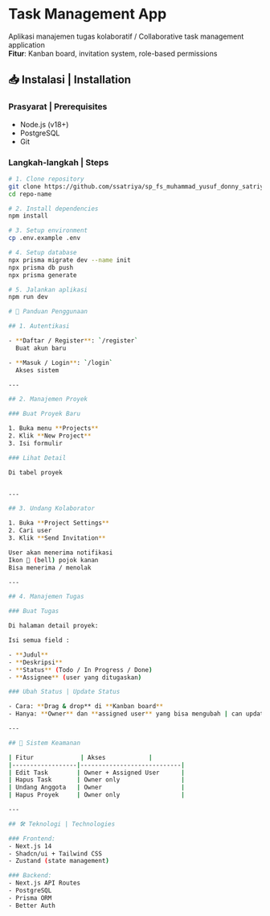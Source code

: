 # Task Management App

Aplikasi manajemen tugas kolaboratif / Collaborative task management application  
**Fitur**: Kanban board, invitation system, role-based permissions

## 📥 Instalasi | Installation

### Prasyarat | Prerequisites

- Node.js (v18+)
- PostgreSQL
- Git

### Langkah-langkah | Steps

```bash
# 1. Clone repository
git clone https://github.com/ssatriya/sp_fs_muhammad_yusuf_donny_satriyo.git
cd repo-name

# 2. Install dependencies
npm install

# 3. Setup environment
cp .env.example .env

# 4. Setup database
npx prisma migrate dev --name init
npx prisma db push
npx prisma generate

# 5. Jalankan aplikasi
npm run dev

# 🚀 Panduan Penggunaan

## 1. Autentikasi

- **Daftar / Register**: `/register`
  Buat akun baru

- **Masuk / Login**: `/login`
  Akses sistem

---

## 2. Manajemen Proyek

### Buat Proyek Baru

1. Buka menu **Projects**
2. Klik **New Project**
3. Isi formulir

### Lihat Detail

Di tabel proyek


---

## 3. Undang Kolaborator

1. Buka **Project Settings**
2. Cari user
3. Klik **Send Invitation**

User akan menerima notifikasi
Ikon 🔔 (bell) pojok kanan
Bisa menerima / menolak

---

## 4. Manajemen Tugas

### Buat Tugas

Di halaman detail proyek:

Isi semua field :

- **Judul**
- **Deskripsi**
- **Status** (Todo / In Progress / Done)
- **Assignee** (user yang ditugaskan)

### Ubah Status | Update Status

- Cara: **Drag & drop** di **Kanban board**
- Hanya: **Owner** dan **assigned user** yang bisa mengubah | can update

---

## 🔐 Sistem Keamanan

| Fitur             | Akses            |
|------------------|----------------------------|
| Edit Task        | Owner + Assigned User      |
| Hapus Task       | Owner only                 |
| Undang Anggota   | Owner                      |
| Hapus Proyek     | Owner only                 |

---

## 🛠 Teknologi | Technologies

### Frontend:
- Next.js 14
- Shadcn/ui + Tailwind CSS
- Zustand (state management)

### Backend:
- Next.js API Routes
- PostgreSQL
- Prisma ORM
- Better Auth
```
